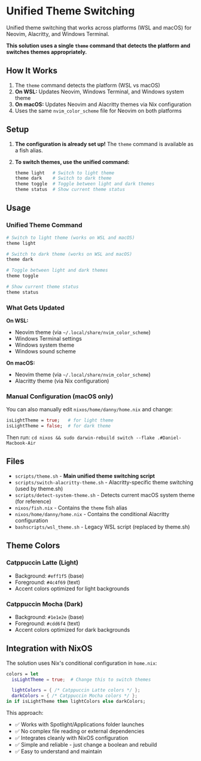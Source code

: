# Unified Theme Switching

Unified theme switching that works across platforms (WSL and macOS) for Neovim, Alacritty, and Windows Terminal.

**This solution uses a single `theme` command that detects the platform and switches themes appropriately.**

## How It Works

1. The `theme` command detects the platform (WSL vs macOS)
2. **On WSL:** Updates Neovim, Windows Terminal, and Windows system theme
3. **On macOS:** Updates Neovim and Alacritty themes via Nix configuration
4. Uses the same `nvim_color_scheme` file for Neovim on both platforms

## Setup

1. **The configuration is already set up!** The `theme` command is available as a fish alias.

2. **To switch themes, use the unified command:**
   ```bash
   theme light   # Switch to light theme
   theme dark    # Switch to dark theme
   theme toggle  # Toggle between light and dark themes
   theme status  # Show current theme status
   ```

## Usage

### Unified Theme Command
```bash
# Switch to light theme (works on WSL and macOS)
theme light

# Switch to dark theme (works on WSL and macOS)
theme dark

# Toggle between light and dark themes
theme toggle

# Show current theme status
theme status
```

### What Gets Updated

**On WSL:**
- Neovim theme (via `~/.local/share/nvim_color_scheme`)
- Windows Terminal settings
- Windows system theme
- Windows sound scheme

**On macOS:**
- Neovim theme (via `~/.local/share/nvim_color_scheme`)
- Alacritty theme (via Nix configuration)

### Manual Configuration (macOS only)
You can also manually edit `nixos/home/danny/home.nix` and change:
```nix
isLightTheme = true;   # for light theme
isLightTheme = false;  # for dark theme
```
Then run: `cd nixos && sudo darwin-rebuild switch --flake .#Daniel-Macbook-Air`

## Files

- `scripts/theme.sh` - **Main unified theme switching script**
- `scripts/switch-alacritty-theme.sh` - Alacritty-specific theme switching (used by theme.sh)
- `scripts/detect-system-theme.sh` - Detects current macOS system theme (for reference)
- `nixos/fish.nix` - Contains the `theme` fish alias
- `nixos/home/danny/home.nix` - Contains the conditional Alacritty configuration
- `bashscripts/wsl_theme.sh` - Legacy WSL script (replaced by theme.sh)

## Theme Colors

### Catppuccin Latte (Light)
- Background: `#eff1f5` (base)
- Foreground: `#4c4f69` (text)
- Accent colors optimized for light backgrounds

### Catppuccin Mocha (Dark)
- Background: `#1e1e2e` (base)
- Foreground: `#cdd6f4` (text)
- Accent colors optimized for dark backgrounds

## Integration with NixOS

The solution uses Nix's conditional configuration in `home.nix`:

```nix
colors = let
  isLightTheme = true;  # Change this to switch themes

  lightColors = { /* Catppuccin Latte colors */ };
  darkColors = { /* Catppuccin Mocha colors */ };
in if isLightTheme then lightColors else darkColors;
```

This approach:
- ✅ Works with Spotlight/Applications folder launches
- ✅ No complex file reading or external dependencies
- ✅ Integrates cleanly with NixOS configuration
- ✅ Simple and reliable - just change a boolean and rebuild
- ✅ Easy to understand and maintain